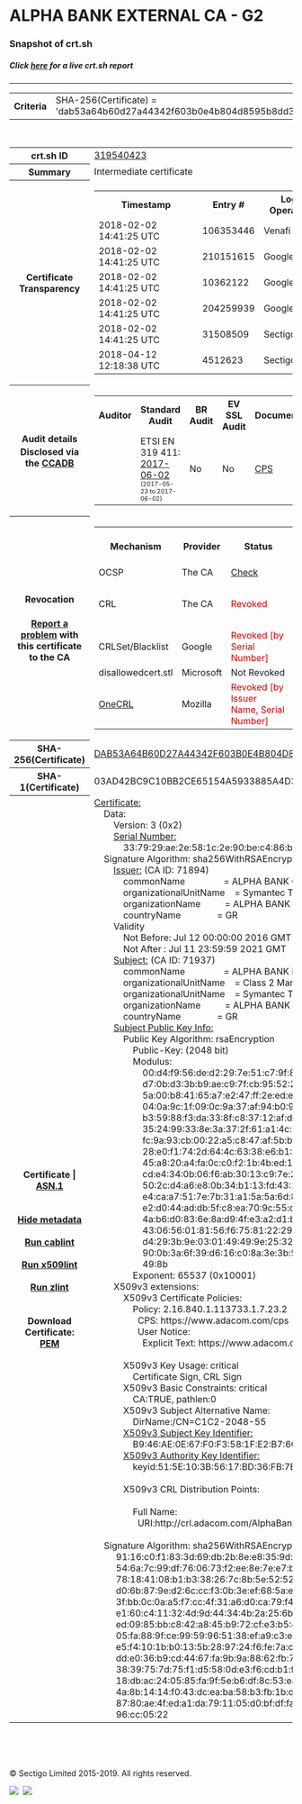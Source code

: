 # ALPHA BANK EXTERNAL CA - G2
### Snapshot of crt.sh
##### Click [here](https://crt.sh/?q=DAB53A64B60D27A44342F603B0E4B804D8595B8DD328F8E85539183986D04E24) for a live crt.sh report

---
<!DOCTYPE HTML PUBLIC "-//W3C//DTD HTML 4.0 Transitional//EN">
<HTML>

<BODY>

<TABLE>
  <TR>
    <TH class="outer">Criteria</TH>
    <TD class="outer">SHA-256(Certificate) = 'dab53a64b60d27a44342f603b0e4b804d8595b8dd328f8e85539183986d04e24'</TD>
  </TR>
</TABLE>
<BR>
<TABLE>
  <TR>
    <TH class="outer">crt.sh ID</TH>
    <TD class="outer"><A href="?id=319540423">319540423</A></TD>
  </TR>
  <TR>
    <TH class="outer">Summary</TH>
    <TD class="outer">Intermediate certificate</TD>
  </TR>
  <TR>
    <TH class="outer">Certificate<BR>Transparency</TH>
    <TD class="outer">
<TABLE class="options" style="margin-left:0px">
  <TR>
    <TH>Timestamp</TH>
    <TH>Entry #</TH>
    <TH>Log Operator</TH>
    <TH>Log URL</TH>
  </TR>
  <TR>
    <TD>2018-02-02&nbsp; <FONT class="small">14:41:25 UTC</FONT></TD>
    <TD>106353446</TD>
    <TD>Venafi</TD>
    <TD>https://ctlog-gen2.api.venafi.com</TD>
  </TR>
  <TR>
    <TD>2018-02-02&nbsp; <FONT class="small">14:41:25 UTC</FONT></TD>
    <TD>210151615</TD>
    <TD>Google</TD>
    <TD>https://ct.googleapis.com/pilot</TD>
  </TR>
  <TR>
    <TD>2018-02-02&nbsp; <FONT class="small">14:41:25 UTC</FONT></TD>
    <TD>10362122</TD>
    <TD>Google</TD>
    <TD>https://ct.googleapis.com/skydiver</TD>
  </TR>
  <TR>
    <TD>2018-02-02&nbsp; <FONT class="small">14:41:25 UTC</FONT></TD>
    <TD>204259939</TD>
    <TD>Google</TD>
    <TD>https://ct.googleapis.com/rocketeer</TD>
  </TR>
  <TR>
    <TD>2018-02-02&nbsp; <FONT class="small">14:41:25 UTC</FONT></TD>
    <TD>31508509</TD>
    <TD>Sectigo</TD>
    <TD>https://sabre.ct.comodo.com</TD>
  </TR>
  <TR>
    <TD>2018-04-12&nbsp; <FONT class="small">12:18:38 UTC</FONT></TD>
    <TD>4512623</TD>
    <TD>Sectigo</TD>
    <TD>https://dodo.ct.comodo.com</TD>
  </TR>
</TABLE>
    </TD>
  </TR>
  <TR>
    <TH class="outer">Audit details<BR>
      <DIV class="small" style="padding-top:3px">Disclosed via the
        <A href="//ccadb-public.secure.force.com/mozilla/PublicAllIntermediateCerts" target="_blank">CCADB</A></DIV>
    </TH>
    <TD class="outer">
<TABLE class="options" style="margin-left:0px">
  <TR>
    <TH>Auditor</TH>
    <TH>Standard Audit</TH>
    <TH>BR Audit</TH>
    <TH>EV SSL Audit</TH>
    <TH>Documents</TH>
    <TH>CCADB</TH>
    <TH>Root Owner / Certificate</TH>
  </TR>
  <TR>
    <TD style="vertical-align:middle"></TD>
    <TD>ETSI EN 319 411:
      <A href="https://bug1435436.bmoattachments.org/attachment.cgi?id=8948020" target="_blank">2017-06-02</A>
      <BR><FONT style="font-size:8pt">(2017-05-23 to 2017-06-02)</FONT></TD>
    <TD>No    <TD>No    <TD>
      <A href="https://www.symantec.com/content/en/us/about/media/repository/stn-cp.pdf" target="blank">CPS</A>
    </TD>
    <TD><A href="//ccadb.force.com/0011J00001DZ0PEQA1" target="_blank">0011J00001DZ0PEQA1</A></TD>
    <TD><A href="/?id=68409">DigiCert</A></TD>
  </TR>
</TABLE>
    </TD>
  </TR>
  <TR>
    <TH class="outer">Revocation<BR><BR>
      <DIV class="small" style="padding-top:3px"><A href="?id=319540423&opt=problemreporting">Report a problem</A> with<BR>this certificate to the CA</DIV></TH>
    <TD class="outer">
      <TABLE class="options" style="margin-left:0px">
        <TR>
          <TH>Mechanism</TH>
          <TH>Provider</TH>
          <TH>Status</TH>
          <TH>Revocation Date</TH>
          <TH>Last Observed in CRL</TH>
          <TH>Last Checked <SPAN style="color:#CC0000;vertical-align:middle;font-size:70%;font-weight:normal">(Error)</SPAN></TH>
        </TR>
        <TR>
          <TD>OCSP</TD>
          <TD>The CA</TD>
          <TD><A href="?id=319540423&opt=ocsp">Check</A></TD>
          <TD><SPAN style="color:#888888">?</SPAN></TD>
          <TD><SPAN style="color:#888888">n/a</SPAN></TD>
          <TD><SPAN style="color:#888888">?</SPAN></TD>
        </TR>
        <TR>
          <TD>CRL</TD>
          <TD>The CA</TD>
          <TD><SPAN style="color:#CC0000">Revoked</SPAN></TD><TD>2019-03-18&nbsp; <FONT class="small">21:47:12 UTC</FONT></TD><TD>2019-03-19&nbsp; <FONT class="small">08:49:35 UTC</FONT></TD><TD>2019-12-04&nbsp; <FONT class="small">16:43:52 UTC</FONT></TD>
        </TR>
        <TR>
          <TD>CRLSet/Blacklist</TD>
          <TD>Google</TD>
          <TD><SPAN style="color:#CC0000">Revoked [by Serial Number]</SPAN></TD>
          <TD><SPAN style="color:#888888">n/a</SPAN></TD>
          <TD><SPAN style="color:#888888">n/a</SPAN></TD>
          <TD><SPAN style="color:#888888">n/a</SPAN></TD>
        </TR>
        <TR>
          <TD>disallowedcert.stl</TD>
          <TD>Microsoft</TD>
          <TD>Not Revoked</TD>
          <TD><SPAN style="color:#888888">n/a</SPAN></TD>
          <TD><SPAN style="color:#888888">n/a</SPAN></TD>
          <TD><SPAN style="color:#888888">n/a</SPAN></TD>
        </TR>
        <TR>
          <TD><A href="/mozilla-onecrl" target="_blank">OneCRL</A></TD>
          <TD>Mozilla</TD>
          <TD><SPAN style="color:#CC0000">Revoked [by Issuer Name, Serial Number]</SPAN></TD><TD><SPAN style="color:#888888">Unknown</SPAN></TD>
          <TD><SPAN style="color:#888888">n/a</SPAN></TD>
          <TD><SPAN style="color:#888888">n/a</SPAN></TD>
        </TR>
      </TABLE>
    </TD>
  </TR>
  <TR>
    <TH class="outer">SHA-256(Certificate)</TH>
    <TD class="outer"><A href="//censys.io/certificates/dab53a64b60d27a44342f603b0e4b804d8595b8dd328f8e85539183986d04e24">DAB53A64B60D27A44342F603B0E4B804D8595B8DD328F8E85539183986D04E24</A></TD>
  </TR>
  <TR>
    <TH class="outer">SHA-1(Certificate)</TH>
    <TD class="outer">03AD42BC9C10BB2CE65154A5933885A4D3BF4E2D</TD>
  </TR>
  <TR>
    <TH class="outer">Certificate | <A href="?asn1=319540423">ASN.1</A>
      <SPAN class="small"><BR>
      <BR><BR><A href="?id=319540423&opt=nometadata">Hide metadata</A>
      <BR><BR><A href="?id=319540423&opt=cablint">Run cablint</A>
      <BR><BR><A href="?id=319540423&opt=x509lint">Run x509lint</A>
      <BR><BR><A href="?id=319540423&opt=zlint">Run zlint</A>
      <BR><BR><BR>Download Certificate: <A href="?d=319540423">PEM</A>
      </SPAN>
    </TH>
    <TD class="text"><A href="?d=319540423">Certificate:</A><BR>&nbsp;&nbsp;&nbsp;&nbsp;Data:<BR>&nbsp;&nbsp;&nbsp;&nbsp;&nbsp;&nbsp;&nbsp;&nbsp;Version:&nbsp;3&nbsp;(0x2)<BR>&nbsp;&nbsp;&nbsp;&nbsp;&nbsp;&nbsp;&nbsp;&nbsp;<A href="?serial=337929ae2e581c2e90bec486b15e371b">Serial&nbsp;Number:</A><BR>&nbsp;&nbsp;&nbsp;&nbsp;&nbsp;&nbsp;&nbsp;&nbsp;&nbsp;&nbsp;&nbsp;&nbsp;33:79:29:ae:2e:58:1c:2e:90:be:c4:86:b1:5e:37:1b<BR>&nbsp;&nbsp;&nbsp;&nbsp;Signature&nbsp;Algorithm:&nbsp;sha256WithRSAEncryption<BR>&nbsp;&nbsp;&nbsp;&nbsp;&nbsp;&nbsp;&nbsp;&nbsp;<A href="?caid=71894">Issuer:</A> <SPAN class="small">(CA ID: 71894)</SPAN><BR>&nbsp;&nbsp;&nbsp;&nbsp;&nbsp;&nbsp;&nbsp;&nbsp;&nbsp;&nbsp;&nbsp;&nbsp;commonName&nbsp;&nbsp;&nbsp;&nbsp;&nbsp;&nbsp;&nbsp;&nbsp;&nbsp;&nbsp;&nbsp;&nbsp;&nbsp;&nbsp;&nbsp;&nbsp;=&nbsp;ALPHA&nbsp;BANK&nbsp;CA&nbsp;-&nbsp;G2<BR>&nbsp;&nbsp;&nbsp;&nbsp;&nbsp;&nbsp;&nbsp;&nbsp;&nbsp;&nbsp;&nbsp;&nbsp;organizationalUnitName&nbsp;&nbsp;&nbsp;&nbsp;=&nbsp;Symantec&nbsp;Trust&nbsp;Network<BR>&nbsp;&nbsp;&nbsp;&nbsp;&nbsp;&nbsp;&nbsp;&nbsp;&nbsp;&nbsp;&nbsp;&nbsp;organizationName&nbsp;&nbsp;&nbsp;&nbsp;&nbsp;&nbsp;&nbsp;&nbsp;&nbsp;&nbsp;=&nbsp;ALPHA&nbsp;BANK<BR>&nbsp;&nbsp;&nbsp;&nbsp;&nbsp;&nbsp;&nbsp;&nbsp;&nbsp;&nbsp;&nbsp;&nbsp;countryName&nbsp;&nbsp;&nbsp;&nbsp;&nbsp;&nbsp;&nbsp;&nbsp;&nbsp;&nbsp;&nbsp;&nbsp;&nbsp;&nbsp;&nbsp;=&nbsp;GR<BR>&nbsp;&nbsp;&nbsp;&nbsp;&nbsp;&nbsp;&nbsp;&nbsp;Validity<BR>&nbsp;&nbsp;&nbsp;&nbsp;&nbsp;&nbsp;&nbsp;&nbsp;&nbsp;&nbsp;&nbsp;&nbsp;Not&nbsp;Before:&nbsp;Jul&nbsp;12&nbsp;00:00:00&nbsp;2016&nbsp;GMT<BR>&nbsp;&nbsp;&nbsp;&nbsp;&nbsp;&nbsp;&nbsp;&nbsp;&nbsp;&nbsp;&nbsp;&nbsp;Not&nbsp;After&nbsp;:&nbsp;Jul&nbsp;11&nbsp;23:59:59&nbsp;2021&nbsp;GMT<BR>&nbsp;&nbsp;&nbsp;&nbsp;&nbsp;&nbsp;&nbsp;&nbsp;<A href="?caid=71937">Subject:</A> <SPAN class="small">(CA ID: 71937)</SPAN><BR>&nbsp;&nbsp;&nbsp;&nbsp;&nbsp;&nbsp;&nbsp;&nbsp;&nbsp;&nbsp;&nbsp;&nbsp;commonName&nbsp;&nbsp;&nbsp;&nbsp;&nbsp;&nbsp;&nbsp;&nbsp;&nbsp;&nbsp;&nbsp;&nbsp;&nbsp;&nbsp;&nbsp;&nbsp;=&nbsp;ALPHA&nbsp;BANK&nbsp;EXTERNAL&nbsp;CA&nbsp;-&nbsp;G2<BR>&nbsp;&nbsp;&nbsp;&nbsp;&nbsp;&nbsp;&nbsp;&nbsp;&nbsp;&nbsp;&nbsp;&nbsp;organizationalUnitName&nbsp;&nbsp;&nbsp;&nbsp;=&nbsp;Class&nbsp;2&nbsp;Managed&nbsp;PKI&nbsp;Individual&nbsp;Subscriber&nbsp;CA<BR>&nbsp;&nbsp;&nbsp;&nbsp;&nbsp;&nbsp;&nbsp;&nbsp;&nbsp;&nbsp;&nbsp;&nbsp;organizationalUnitName&nbsp;&nbsp;&nbsp;&nbsp;=&nbsp;Symantec&nbsp;Trust&nbsp;Network<BR>&nbsp;&nbsp;&nbsp;&nbsp;&nbsp;&nbsp;&nbsp;&nbsp;&nbsp;&nbsp;&nbsp;&nbsp;organizationName&nbsp;&nbsp;&nbsp;&nbsp;&nbsp;&nbsp;&nbsp;&nbsp;&nbsp;&nbsp;=&nbsp;ALPHA&nbsp;BANK<BR>&nbsp;&nbsp;&nbsp;&nbsp;&nbsp;&nbsp;&nbsp;&nbsp;&nbsp;&nbsp;&nbsp;&nbsp;countryName&nbsp;&nbsp;&nbsp;&nbsp;&nbsp;&nbsp;&nbsp;&nbsp;&nbsp;&nbsp;&nbsp;&nbsp;&nbsp;&nbsp;&nbsp;=&nbsp;GR<BR>&nbsp;&nbsp;&nbsp;&nbsp;&nbsp;&nbsp;&nbsp;&nbsp;<A href="?spkisha256=774efe9cae1e212e57237fd03269eff37644c77779537a9e52a966b7129520e8">Subject&nbsp;Public&nbsp;Key&nbsp;Info:</A><BR>&nbsp;&nbsp;&nbsp;&nbsp;&nbsp;&nbsp;&nbsp;&nbsp;&nbsp;&nbsp;&nbsp;&nbsp;Public&nbsp;Key&nbsp;Algorithm:&nbsp;rsaEncryption<BR>&nbsp;&nbsp;&nbsp;&nbsp;&nbsp;&nbsp;&nbsp;&nbsp;&nbsp;&nbsp;&nbsp;&nbsp;&nbsp;&nbsp;&nbsp;&nbsp;Public-Key:&nbsp;(2048&nbsp;bit)<BR>&nbsp;&nbsp;&nbsp;&nbsp;&nbsp;&nbsp;&nbsp;&nbsp;&nbsp;&nbsp;&nbsp;&nbsp;&nbsp;&nbsp;&nbsp;&nbsp;Modulus:<BR>&nbsp;&nbsp;&nbsp;&nbsp;&nbsp;&nbsp;&nbsp;&nbsp;&nbsp;&nbsp;&nbsp;&nbsp;&nbsp;&nbsp;&nbsp;&nbsp;&nbsp;&nbsp;&nbsp;&nbsp;00:d4:f9:56:de:d2:29:7e:51:c7:9f:81:5a:05:a3:<BR>&nbsp;&nbsp;&nbsp;&nbsp;&nbsp;&nbsp;&nbsp;&nbsp;&nbsp;&nbsp;&nbsp;&nbsp;&nbsp;&nbsp;&nbsp;&nbsp;&nbsp;&nbsp;&nbsp;&nbsp;d7:0b:d3:3b:b9:ae:c9:7f:cb:95:52:24:07:75:be:<BR>&nbsp;&nbsp;&nbsp;&nbsp;&nbsp;&nbsp;&nbsp;&nbsp;&nbsp;&nbsp;&nbsp;&nbsp;&nbsp;&nbsp;&nbsp;&nbsp;&nbsp;&nbsp;&nbsp;&nbsp;5a:00:b8:41:65:a7:e2:47:ff:2e:ed:ee:bb:11:2f:<BR>&nbsp;&nbsp;&nbsp;&nbsp;&nbsp;&nbsp;&nbsp;&nbsp;&nbsp;&nbsp;&nbsp;&nbsp;&nbsp;&nbsp;&nbsp;&nbsp;&nbsp;&nbsp;&nbsp;&nbsp;04:0a:9c:1f:09:0c:9a:37:af:94:b0:97:15:98:36:<BR>&nbsp;&nbsp;&nbsp;&nbsp;&nbsp;&nbsp;&nbsp;&nbsp;&nbsp;&nbsp;&nbsp;&nbsp;&nbsp;&nbsp;&nbsp;&nbsp;&nbsp;&nbsp;&nbsp;&nbsp;b3:59:88:f3:da:33:8f:c8:37:12:af:dc:8d:3f:b8:<BR>&nbsp;&nbsp;&nbsp;&nbsp;&nbsp;&nbsp;&nbsp;&nbsp;&nbsp;&nbsp;&nbsp;&nbsp;&nbsp;&nbsp;&nbsp;&nbsp;&nbsp;&nbsp;&nbsp;&nbsp;35:24:99:33:8e:3a:37:2f:61:a1:4c:96:55:5d:a5:<BR>&nbsp;&nbsp;&nbsp;&nbsp;&nbsp;&nbsp;&nbsp;&nbsp;&nbsp;&nbsp;&nbsp;&nbsp;&nbsp;&nbsp;&nbsp;&nbsp;&nbsp;&nbsp;&nbsp;&nbsp;fc:9a:93:cb:00:22:a5:c8:47:af:5b:b3:6e:f1:ec:<BR>&nbsp;&nbsp;&nbsp;&nbsp;&nbsp;&nbsp;&nbsp;&nbsp;&nbsp;&nbsp;&nbsp;&nbsp;&nbsp;&nbsp;&nbsp;&nbsp;&nbsp;&nbsp;&nbsp;&nbsp;28:e0:f1:74:2d:64:4c:63:38:e6:b1:77:4b:88:eb:<BR>&nbsp;&nbsp;&nbsp;&nbsp;&nbsp;&nbsp;&nbsp;&nbsp;&nbsp;&nbsp;&nbsp;&nbsp;&nbsp;&nbsp;&nbsp;&nbsp;&nbsp;&nbsp;&nbsp;&nbsp;45:a8:20:a4:fa:0c:c0:f2:1b:4b:ed:1b:9a:f9:29:<BR>&nbsp;&nbsp;&nbsp;&nbsp;&nbsp;&nbsp;&nbsp;&nbsp;&nbsp;&nbsp;&nbsp;&nbsp;&nbsp;&nbsp;&nbsp;&nbsp;&nbsp;&nbsp;&nbsp;&nbsp;cd:e4:34:0b:06:f6:ab:30:13:c9:7e:27:94:53:fe:<BR>&nbsp;&nbsp;&nbsp;&nbsp;&nbsp;&nbsp;&nbsp;&nbsp;&nbsp;&nbsp;&nbsp;&nbsp;&nbsp;&nbsp;&nbsp;&nbsp;&nbsp;&nbsp;&nbsp;&nbsp;50:2c:d4:a6:e8:0b:34:b1:13:fd:43:1c:18:13:99:<BR>&nbsp;&nbsp;&nbsp;&nbsp;&nbsp;&nbsp;&nbsp;&nbsp;&nbsp;&nbsp;&nbsp;&nbsp;&nbsp;&nbsp;&nbsp;&nbsp;&nbsp;&nbsp;&nbsp;&nbsp;e4:ca:a7:51:7e:7b:31:a1:5a:5a:6d:83:4b:65:5e:<BR>&nbsp;&nbsp;&nbsp;&nbsp;&nbsp;&nbsp;&nbsp;&nbsp;&nbsp;&nbsp;&nbsp;&nbsp;&nbsp;&nbsp;&nbsp;&nbsp;&nbsp;&nbsp;&nbsp;&nbsp;e2:d0:44:ad:db:5f:c8:ea:70:9c:55:d7:b2:6c:4d:<BR>&nbsp;&nbsp;&nbsp;&nbsp;&nbsp;&nbsp;&nbsp;&nbsp;&nbsp;&nbsp;&nbsp;&nbsp;&nbsp;&nbsp;&nbsp;&nbsp;&nbsp;&nbsp;&nbsp;&nbsp;4a:b6:d0:83:6e:8a:d9:4f:e3:a2:d1:b9:09:9d:eb:<BR>&nbsp;&nbsp;&nbsp;&nbsp;&nbsp;&nbsp;&nbsp;&nbsp;&nbsp;&nbsp;&nbsp;&nbsp;&nbsp;&nbsp;&nbsp;&nbsp;&nbsp;&nbsp;&nbsp;&nbsp;43:06:56:01:81:56:f6:75:81:22:29:e9:ca:26:8f:<BR>&nbsp;&nbsp;&nbsp;&nbsp;&nbsp;&nbsp;&nbsp;&nbsp;&nbsp;&nbsp;&nbsp;&nbsp;&nbsp;&nbsp;&nbsp;&nbsp;&nbsp;&nbsp;&nbsp;&nbsp;d4:29:3b:9e:03:01:49:49:9e:25:32:77:1b:ee:a2:<BR>&nbsp;&nbsp;&nbsp;&nbsp;&nbsp;&nbsp;&nbsp;&nbsp;&nbsp;&nbsp;&nbsp;&nbsp;&nbsp;&nbsp;&nbsp;&nbsp;&nbsp;&nbsp;&nbsp;&nbsp;90:0b:3a:6f:39:d6:16:c0:8a:3e:3b:5a:c7:81:06:<BR>&nbsp;&nbsp;&nbsp;&nbsp;&nbsp;&nbsp;&nbsp;&nbsp;&nbsp;&nbsp;&nbsp;&nbsp;&nbsp;&nbsp;&nbsp;&nbsp;&nbsp;&nbsp;&nbsp;&nbsp;49:8b<BR>&nbsp;&nbsp;&nbsp;&nbsp;&nbsp;&nbsp;&nbsp;&nbsp;&nbsp;&nbsp;&nbsp;&nbsp;&nbsp;&nbsp;&nbsp;&nbsp;Exponent:&nbsp;65537&nbsp;(0x10001)<BR>&nbsp;&nbsp;&nbsp;&nbsp;&nbsp;&nbsp;&nbsp;&nbsp;X509v3&nbsp;extensions:<BR>&nbsp;&nbsp;&nbsp;&nbsp;&nbsp;&nbsp;&nbsp;&nbsp;&nbsp;&nbsp;&nbsp;&nbsp;X509v3&nbsp;Certificate&nbsp;Policies:&nbsp;<BR>&nbsp;&nbsp;&nbsp;&nbsp;&nbsp;&nbsp;&nbsp;&nbsp;&nbsp;&nbsp;&nbsp;&nbsp;&nbsp;&nbsp;&nbsp;&nbsp;Policy:&nbsp;2.16.840.1.113733.1.7.23.2<BR>&nbsp;&nbsp;&nbsp;&nbsp;&nbsp;&nbsp;&nbsp;&nbsp;&nbsp;&nbsp;&nbsp;&nbsp;&nbsp;&nbsp;&nbsp;&nbsp;&nbsp;&nbsp;CPS:&nbsp;https://www.adacom.com/cps<BR>&nbsp;&nbsp;&nbsp;&nbsp;&nbsp;&nbsp;&nbsp;&nbsp;&nbsp;&nbsp;&nbsp;&nbsp;&nbsp;&nbsp;&nbsp;&nbsp;&nbsp;&nbsp;User&nbsp;Notice:<BR>&nbsp;&nbsp;&nbsp;&nbsp;&nbsp;&nbsp;&nbsp;&nbsp;&nbsp;&nbsp;&nbsp;&nbsp;&nbsp;&nbsp;&nbsp;&nbsp;&nbsp;&nbsp;&nbsp;&nbsp;Explicit&nbsp;Text:&nbsp;https://www.adacom.com/rpa<BR><BR>&nbsp;&nbsp;&nbsp;&nbsp;&nbsp;&nbsp;&nbsp;&nbsp;&nbsp;&nbsp;&nbsp;&nbsp;X509v3&nbsp;Key&nbsp;Usage:&nbsp;critical<BR>&nbsp;&nbsp;&nbsp;&nbsp;&nbsp;&nbsp;&nbsp;&nbsp;&nbsp;&nbsp;&nbsp;&nbsp;&nbsp;&nbsp;&nbsp;&nbsp;Certificate&nbsp;Sign,&nbsp;CRL&nbsp;Sign<BR>&nbsp;&nbsp;&nbsp;&nbsp;&nbsp;&nbsp;&nbsp;&nbsp;&nbsp;&nbsp;&nbsp;&nbsp;X509v3&nbsp;Basic&nbsp;Constraints:&nbsp;critical<BR>&nbsp;&nbsp;&nbsp;&nbsp;&nbsp;&nbsp;&nbsp;&nbsp;&nbsp;&nbsp;&nbsp;&nbsp;&nbsp;&nbsp;&nbsp;&nbsp;CA:TRUE,&nbsp;pathlen:0<BR>&nbsp;&nbsp;&nbsp;&nbsp;&nbsp;&nbsp;&nbsp;&nbsp;&nbsp;&nbsp;&nbsp;&nbsp;X509v3&nbsp;Subject&nbsp;Alternative&nbsp;Name:&nbsp;<BR>&nbsp;&nbsp;&nbsp;&nbsp;&nbsp;&nbsp;&nbsp;&nbsp;&nbsp;&nbsp;&nbsp;&nbsp;&nbsp;&nbsp;&nbsp;&nbsp;DirName:/CN=C1C2-2048-55<BR>&nbsp;&nbsp;&nbsp;&nbsp;&nbsp;&nbsp;&nbsp;&nbsp;&nbsp;&nbsp;&nbsp;&nbsp;<A href="?ski=b946ae0e67f0f3581fe2b76c10b66269df7fb74b">X509v3&nbsp;Subject&nbsp;Key&nbsp;Identifier:</A><BR>&nbsp;&nbsp;&nbsp;&nbsp;&nbsp;&nbsp;&nbsp;&nbsp;&nbsp;&nbsp;&nbsp;&nbsp;&nbsp;&nbsp;&nbsp;&nbsp;B9:46:AE:0E:67:F0:F3:58:1F:E2:B7:6C:10:B6:62:69:DF:7F:B7:4B<BR>&nbsp;&nbsp;&nbsp;&nbsp;&nbsp;&nbsp;&nbsp;&nbsp;&nbsp;&nbsp;&nbsp;&nbsp;<A href="?ski=515e103b5617bd36fb7ee969f152d1a81c72bacf">X509v3&nbsp;Authority&nbsp;Key&nbsp;Identifier:</A><BR>&nbsp;&nbsp;&nbsp;&nbsp;&nbsp;&nbsp;&nbsp;&nbsp;&nbsp;&nbsp;&nbsp;&nbsp;&nbsp;&nbsp;&nbsp;&nbsp;keyid:51:5E:10:3B:56:17:BD:36:FB:7E:E9:69:F1:52:D1:A8:1C:72:BA:CF<BR><BR>&nbsp;&nbsp;&nbsp;&nbsp;&nbsp;&nbsp;&nbsp;&nbsp;&nbsp;&nbsp;&nbsp;&nbsp;X509v3&nbsp;CRL&nbsp;Distribution&nbsp;Points:&nbsp;<BR><BR>&nbsp;&nbsp;&nbsp;&nbsp;&nbsp;&nbsp;&nbsp;&nbsp;&nbsp;&nbsp;&nbsp;&nbsp;&nbsp;&nbsp;&nbsp;&nbsp;Full&nbsp;Name:<BR>&nbsp;&nbsp;&nbsp;&nbsp;&nbsp;&nbsp;&nbsp;&nbsp;&nbsp;&nbsp;&nbsp;&nbsp;&nbsp;&nbsp;&nbsp;&nbsp;&nbsp;&nbsp;URI:http://crl.adacom.com/AlphaBank-CA-G2.crl<BR><BR>&nbsp;&nbsp;&nbsp;&nbsp;Signature&nbsp;Algorithm:&nbsp;sha256WithRSAEncryption<BR>&nbsp;&nbsp;&nbsp;&nbsp;&nbsp;&nbsp;&nbsp;&nbsp;&nbsp;91:16:c0:f1:83:3d:69:db:2b:8e:e8:35:9d:97:7d:e2:98:10:<BR>&nbsp;&nbsp;&nbsp;&nbsp;&nbsp;&nbsp;&nbsp;&nbsp;&nbsp;54:6a:7c:99:df:76:06:73:f2:ee:8e:7e:e7:bf:f1:7e:a6:70:<BR>&nbsp;&nbsp;&nbsp;&nbsp;&nbsp;&nbsp;&nbsp;&nbsp;&nbsp;78:18:41:08:b1:b3:38:26:7c:8b:5e:52:52:e7:9e:3b:28:70:<BR>&nbsp;&nbsp;&nbsp;&nbsp;&nbsp;&nbsp;&nbsp;&nbsp;&nbsp;d0:6b:87:9e:d2:6c:cc:f3:0b:3e:ef:68:5a:e3:19:0e:b0:09:<BR>&nbsp;&nbsp;&nbsp;&nbsp;&nbsp;&nbsp;&nbsp;&nbsp;&nbsp;3f:bb:0c:0a:a5:f7:cc:4f:31:a6:d0:ca:79:f4:5b:fc:32:0d:<BR>&nbsp;&nbsp;&nbsp;&nbsp;&nbsp;&nbsp;&nbsp;&nbsp;&nbsp;e1:60:c4:11:32:4d:9d:44:34:4b:2a:25:6b:d1:c9:89:a6:7e:<BR>&nbsp;&nbsp;&nbsp;&nbsp;&nbsp;&nbsp;&nbsp;&nbsp;&nbsp;ed:09:85:bb:c8:42:a8:45:b9:72:cf:e3:b5:45:87:a6:85:51:<BR>&nbsp;&nbsp;&nbsp;&nbsp;&nbsp;&nbsp;&nbsp;&nbsp;&nbsp;05:fa:88:9f:ce:99:59:96:51:38:ef:a9:c3:e2:b8:97:24:9f:<BR>&nbsp;&nbsp;&nbsp;&nbsp;&nbsp;&nbsp;&nbsp;&nbsp;&nbsp;e5:f4:10:1b:b0:13:5b:28:97:24:f6:fe:7a:c5:ed:67:49:9a:<BR>&nbsp;&nbsp;&nbsp;&nbsp;&nbsp;&nbsp;&nbsp;&nbsp;&nbsp;dd:e0:36:b9:cd:44:67:fa:9b:9a:88:62:fb:7f:5d:b5:7a:11:<BR>&nbsp;&nbsp;&nbsp;&nbsp;&nbsp;&nbsp;&nbsp;&nbsp;&nbsp;38:39:75:7d:75:f1:d5:58:0d:e3:f6:cd:b1:f9:dd:e0:d5:34:<BR>&nbsp;&nbsp;&nbsp;&nbsp;&nbsp;&nbsp;&nbsp;&nbsp;&nbsp;18:db:ac:24:05:85:fa:9f:5e:b6:df:8c:53:ea:fb:12:29:17:<BR>&nbsp;&nbsp;&nbsp;&nbsp;&nbsp;&nbsp;&nbsp;&nbsp;&nbsp;4a:8b:14:14:f0:43:dc:ea:ba:58:b3:fb:1b:dd:e8:f7:95:18:<BR>&nbsp;&nbsp;&nbsp;&nbsp;&nbsp;&nbsp;&nbsp;&nbsp;&nbsp;87:80:ae:4f:ed:a1:da:79:11:05:d0:bf:df:fa:f1:48:1e:64:<BR>&nbsp;&nbsp;&nbsp;&nbsp;&nbsp;&nbsp;&nbsp;&nbsp;&nbsp;96:cc:05:22<BR>    </TD>
  </TR>
</TABLE>

  <BR><BR><BR>

  <P class="copyright">&copy; Sectigo Limited 2015-2019. All rights reserved.</P>
  <DIV>
    <A href="https://sectigo.com/"><IMG src="/sectigo_s.png"></A>
    &nbsp;<A href="https://github.com/crtsh"><IMG src="/GitHub-Mark-32px.png"></A>
  </DIV>
</BODY>
</HTML>
